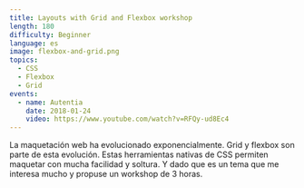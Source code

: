 ```yaml
---
title: Layouts with Grid and Flexbox workshop
length: 180
difficulty: Beginner
language: es
image: flexbox-and-grid.png
topics:
  - CSS
  - Flexbox
  - Grid
events:
  - name: Autentia
    date: 2018-01-24
    video: https://www.youtube.com/watch?v=RFQy-ud8Ec4
---
```


La maquetación web ha evolucionado exponencialmente. Grid y flexbox son parte de esta evolución. Estas herramientas nativas de CSS permiten maquetar con mucha facilidad y soltura. Y dado que es un tema que me interesa mucho y propuse un workshop de 3 horas.
